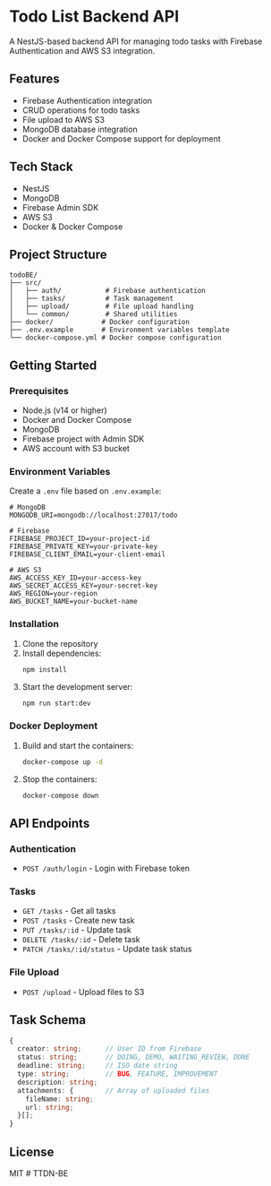 # Todo List Backend API

A NestJS-based backend API for managing todo tasks with Firebase Authentication and AWS S3 integration.

## Features

- Firebase Authentication integration
- CRUD operations for todo tasks
- File upload to AWS S3
- MongoDB database integration
- Docker and Docker Compose support for deployment

## Tech Stack

- NestJS
- MongoDB
- Firebase Admin SDK
- AWS S3
- Docker & Docker Compose

## Project Structure

```
todoBE/
├── src/
│   ├── auth/           # Firebase authentication
│   ├── tasks/          # Task management
│   ├── upload/         # File upload handling
│   └── common/         # Shared utilities
├── docker/            # Docker configuration
├── .env.example       # Environment variables template
└── docker-compose.yml # Docker compose configuration
```

## Getting Started

### Prerequisites

- Node.js (v14 or higher)
- Docker and Docker Compose
- MongoDB
- Firebase project with Admin SDK
- AWS account with S3 bucket

### Environment Variables

Create a `.env` file based on `.env.example`:

```env
# MongoDB
MONGODB_URI=mongodb://localhost:27017/todo

# Firebase
FIREBASE_PROJECT_ID=your-project-id
FIREBASE_PRIVATE_KEY=your-private-key
FIREBASE_CLIENT_EMAIL=your-client-email

# AWS S3
AWS_ACCESS_KEY_ID=your-access-key
AWS_SECRET_ACCESS_KEY=your-secret-key
AWS_REGION=your-region
AWS_BUCKET_NAME=your-bucket-name
```

### Installation

1. Clone the repository
2. Install dependencies:
   ```bash
   npm install
   ```
3. Start the development server:
   ```bash
   npm run start:dev
   ```

### Docker Deployment

1. Build and start the containers:
   ```bash
   docker-compose up -d
   ```

2. Stop the containers:
   ```bash
   docker-compose down
   ```

## API Endpoints

### Authentication
- `POST /auth/login` - Login with Firebase token

### Tasks
- `GET /tasks` - Get all tasks
- `POST /tasks` - Create new task
- `PUT /tasks/:id` - Update task
- `DELETE /tasks/:id` - Delete task
- `PATCH /tasks/:id/status` - Update task status

### File Upload
- `POST /upload` - Upload files to S3

## Task Schema

```typescript
{
  creator: string;      // User ID from Firebase
  status: string;       // DOING, DEMO, WAITING_REVIEW, DONE
  deadline: string;     // ISO date string
  type: string;         // BUG, FEATURE, IMPROVEMENT
  description: string;
  attachments: {        // Array of uploaded files
    fileName: string;
    url: string;
  }[];
}
```

## License

MIT #   T T D N - B E  
 